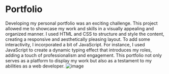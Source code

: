 # Portfolio
Developing my personal portfolio was an exciting challenge. This project allowed me to showcase my work and skills in a visually appealing and organized manner. I used HTML and CSS to structure and style the content, creating a responsive and aesthetically pleasing layout. To add some interactivity, I incorporated a bit of JavaScript. For instance, I used JavaScript to create a dynamic typing effect that introduces my roles, adding a touch of professionalism and engagement. This portfolio not only serves as a platform to display my work but also as a testament to my abilities as a web developer.
![image](https://github.com/SadhnaGautam007/Portfolio/assets/175229659/1c18d74c-1f38-4c02-844d-e89d75570b1c)
